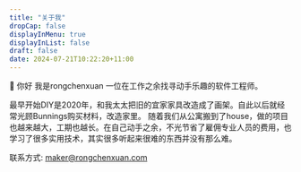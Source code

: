 ```yaml
---
title: "关于我"
dropCap: false
displayInMenu: true
displayInList: false
draft: false
date: 2024-07-21T10:22:20+11:00
---
```


👋 你好 我是rongchenxuan 一位在工作之余找寻动手乐趣的软件工程师。

最早开始DIY是2020年，和我太太把旧的宜家家具改造成了画架。自此以后就经常光顾Bunnings购买材料，改造家里。
随着我们从公寓搬到了house，做的项目也越来越大，工期也越长。在自己动手之余，不光节省了雇佣专业人员的费用，也学习了很多实用技术，其实很多听起来很难的东西并没有那么难。

联系方式: maker@rongchenxuan.com